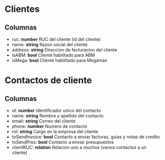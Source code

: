 # Clientes
## Columnas
- ruc: **number** RUC del cliente (id del cliente)
- name: **string** Razon social del cliente
- address: **string** Direccion de facturacion del cliente
- isABM: **bool** Cliente habilitado para ABM
- isMega: **bool** Cliente habilitado para Megaman

# Contactos de cliente
## Columnas
- id: **number** Identificador unico del contacto
- name: **string** Nombre y apellido del contacto
- email: **string** Correo del cliente
- phone: **number** Numero de contacto 
- rol: **string** Cargo en la empresa del cliente
- toSendInvoice: **bool** Contacto a enviar facturas, guias y notas de credito
- toSendPres: **bool** Contacto a enviar presupuestos
- clientRUC: **relation** Relacion uno a muchos (varios contactos a un cliente)
